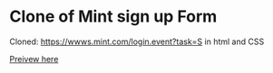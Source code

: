 Clone of Mint sign up Form
==========================

Cloned: https://wwws.mint.com/login.event?task=S in html and CSS 

[Preivew here](https://htmlpreview.github.io/?https://github.com/JJMcConnell/TheOdinProject/blob/master/HTML%20Forms%20practice%20(Mint%20clone)/Mmmmmity.html)